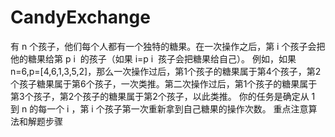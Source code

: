 # CandyExchange
有 n 个孩子，他们每个人都有一个独特的糖果。在一次操作之后，第 i 个孩子会把他的糖果给第 p  i ​   的孩子（如果 i=p  i ​   孩子会把糖果给自己）。  例如，如果 n=6,p=[4,6,1,3,5,2]，那么一次操作过后，第1个孩子的糖果属于第4个孩子，第2个孩子糖果属于第6个孩子，一次类推。第二次操作过后，第1个孩子的糖果属于第3个孩子，第2个孩子的糖果属于第2个孩子，以此类推。  你的任务是确定从 1 到 n 的每一个 i ，第 i 个孩子第一次重新拿到自己糖果的操作次数。
重点注意算法和解题步骤
